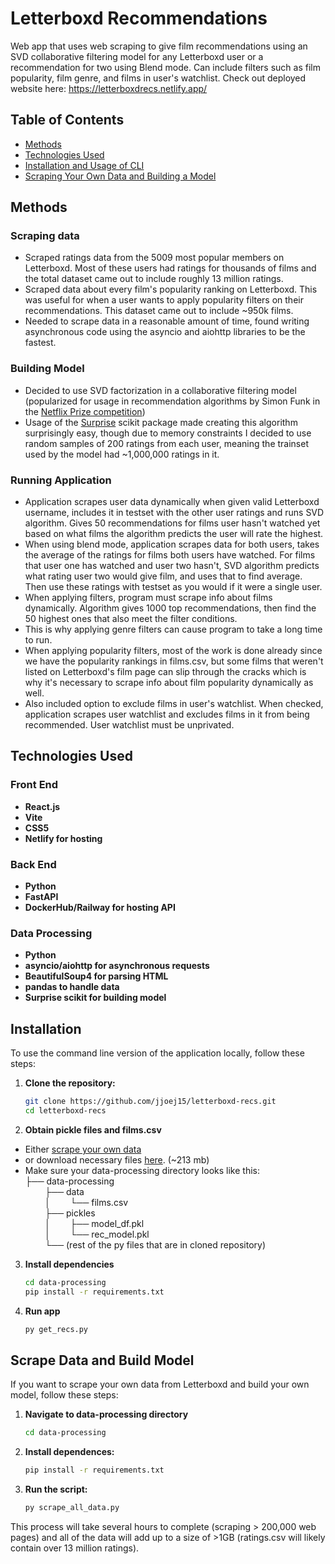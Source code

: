 # Letterboxd Recommendations

Web app that uses web scraping to give film recommendations using an SVD collaborative filtering model for any Letterboxd user or a recommendation for two using Blend mode. Can include filters such as film popularity, film genre, and films in user's watchlist. Check out deployed website here: https://letterboxdrecs.netlify.app/

## Table of Contents

- [Methods](#methods)
- [Technologies Used](#technologies-used)
- [Installation and Usage of CLI](#installation)
- [Scraping Your Own Data and Building a Model](#scrape-data-and-build-model)

## Methods

### Scraping data
- Scraped ratings data from the 5009 most popular members on Letterboxd. Most of these users had ratings for thousands of films and the total dataset came out to include roughly 13 million ratings.
- Scraped data about every film's popularity ranking on Letterboxd. This was useful for when a user wants to apply popularity filters on their recommendations. This dataset came out to include ~950k films.
- Needed to scrape data in a reasonable amount of time, found writing asynchronous code using the asyncio and aiohttp libraries to be the fastest.

### Building Model
- Decided to use SVD factorization in a collaborative filtering model (popularized for usage in recommendation algorithms by Simon Funk in the [Netflix Prize competition](https://en.wikipedia.org/wiki/Netflix_Prize))
- Usage of the [Surprise](https://surpriselib.com/) scikit package made creating this algorithm surprisingly easy, though due to memory constraints I decided to use random samples of 200 ratings from each user, meaning the trainset used by the model had ~1,000,000 ratings in it.

### Running Application
- Application scrapes user data dynamically when given valid Letterboxd username, includes it in testset with the other user ratings and runs SVD algorithm. Gives 50 recommendations for films user hasn't watched yet based on what films the algorithm predicts the user will rate the highest. 
- When using blend mode, application scrapes data for both users, takes the average of the ratings for films both users have watched. For films that user one has watched and user two hasn't, SVD algorithm predicts what rating user two would give film, and uses that to find average. Then use these ratings with testset as you would if it were a single user.
- When applying filters, program must scrape info about films dynamically. Algorithm gives 1000 top recommendations, then find the 50 highest ones that also meet the filter conditions. 
- This is why applying genre filters can cause program to take a long time to run. 
- When applying popularity filters, most of the work is done already since we have the popularity rankings in films.csv, but some films that weren't listed on Letterboxd's film page can slip through the cracks which is why it's necessary to scrape info about film popularity dynamically as well.
- Also included option to exclude films in user's watchlist. When checked, application scrapes user watchlist and excludes films in it from being recommended. User watchlist must be unprivated.

## Technologies Used

### Front End
- **React.js**
- **Vite**
- **CSS5**
- **Netlify for hosting**

### Back End
- **Python**
- **FastAPI**
- **DockerHub/Railway for hosting API**

### Data Processing
- **Python**
- **asyncio/aiohttp for asynchronous requests**
- **BeautifulSoup4 for parsing HTML**
- **pandas to handle data**
- **Surprise scikit for building model**

## Installation

To use the command line version of the application locally, follow these steps:

1. **Clone the repository:**
   ```sh
   git clone https://github.com/jjoej15/letterboxd-recs.git
   cd letterboxd-recs
   ```
2. **Obtain pickle files and films.csv**
- Either [scrape your own data](#scrape-data-and-build-model)
- or download necessary files [here](https://drive.google.com/file/d/16sAdnrwurwpJiAUzE0lbiS8hO7MV8Vkd/view?usp=sharing). (~213 mb)
- Make sure your data-processing directory looks like this:        
├── data-processing         
&nbsp;&nbsp;&nbsp;&nbsp;&nbsp;&nbsp;&nbsp;&nbsp;├── data      
&nbsp;&nbsp;&nbsp;&nbsp;&nbsp;&nbsp;&nbsp;&nbsp;│&nbsp;&nbsp;&nbsp;&nbsp;&nbsp;&nbsp;&nbsp;&nbsp;└── films.csv     
&nbsp;&nbsp;&nbsp;&nbsp;&nbsp;&nbsp;&nbsp;&nbsp;├── pickles     
&nbsp;&nbsp;&nbsp;&nbsp;&nbsp;&nbsp;&nbsp;&nbsp;│&nbsp;&nbsp;&nbsp;&nbsp;&nbsp;&nbsp;&nbsp;&nbsp;├── model_df.pkl     
&nbsp;&nbsp;&nbsp;&nbsp;&nbsp;&nbsp;&nbsp;&nbsp;│&nbsp;&nbsp;&nbsp;&nbsp;&nbsp;&nbsp;&nbsp;&nbsp;└── rec_model.pkl        
&nbsp;&nbsp;&nbsp;&nbsp;&nbsp;&nbsp;&nbsp;&nbsp;└── (rest of the py files that are in cloned repository)         


3. **Install dependencies**
   ```sh
   cd data-processing
   pip install -r requirements.txt
   ```

3. **Run app**
    ```sh
    py get_recs.py
    ```

## Scrape Data and Build Model

If you want to scrape your own data from Letterboxd and build your own model, follow these steps:

1. **Navigate to data-processing directory**
   ```sh
   cd data-processing
   ```

2. **Install dependences:**
   ```sh
   pip install -r requirements.txt
   ```

3. **Run the script:**
   ```sh
   py scrape_all_data.py
   ```

This process will take several hours to complete (scraping > 200,000 web pages) and all of the data will add up to a size of >1GB (ratings.csv will likely contain over 13 million ratings). 
